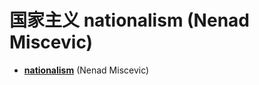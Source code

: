 # 国家主义 nationalism (Nenad Miscevic)

* [**nationalism**](https://plato.stanford.edu/entries/nationalism/) (Nenad Miscevic)
